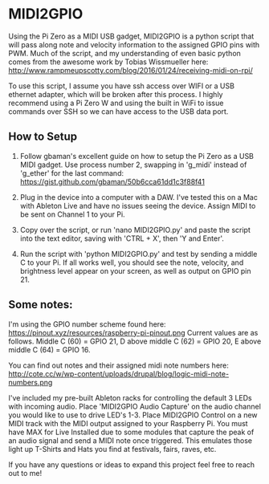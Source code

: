 # MIDI2GPIO

Using the Pi Zero as a MIDI USB gadget, MIDI2GPIO is a python script that will pass along note and velocity information to the assigned GPIO pins with PWM. Much of the script, and my understanding of even basic python comes from the awesome work by Tobias Wissmueller here: http://www.rampmeupscotty.com/blog/2016/01/24/receiving-midi-on-rpi/

To use this script, I assume you have ssh access over WIFI or a USB ethernet adapter, which will be broken after this process. I highly recommend using a Pi Zero W and using the built in WiFi to issue commands over SSH so we can have access to the USB data port.

## How to Setup

1. Follow gbaman's excellent guide on how to setup the Pi Zero as a USB MIDI gadget. Use process number 2, swapping in 'g_midi' instead of 'g_ether' for the last command: https://gist.github.com/gbaman/50b6cca61dd1c3f88f41

2. Plug in the device into a computer with a DAW. I've tested this on a Mac with Ableton Live and have no issues seeing the device. Assign MIDI to be sent on Channel 1 to your Pi.

3. Copy over the script, or run 'nano MIDI2GPIO.py' and paste the script into the text editor, saving with 'CTRL + X', then 'Y and Enter'.

4. Run the script with 'python MIDI2GPIO.py' and test by sending a middle C to your Pi. If all works well, you should see the note, velocity, and brightness level appear on your screen, as well as output on GPIO pin 21.

## Some notes:

I'm using the GPIO number scheme found here: https://pinout.xyz/resources/raspberry-pi-pinout.png
Current values are as follows. Middle C (60) = GPIO 21, D above middle C (62) = GPIO 20, E above middle C (64) = GPIO 16.

You can find out notes and their assigned midi note numbers here: http://cote.cc/w/wp-content/uploads/drupal/blog/logic-midi-note-numbers.png

I've included my pre-built Ableton racks for controlling the default 3 LEDs with incoming audio. Place 'MIDI2GPIO Audio Capture' on the audio channel you would like to use to drive LED's 1-3. Place MIDI2GPIO Control on a new MIDI track with the MIDI output assigned to your Raspberry Pi. You must have MAX for Live Installed due to some modules that capture the peak of an audio signal and send a MIDI note once triggered. This emulates those light up T-Shirts and Hats you find at festivals, fairs, raves, etc.

If you have any questions or ideas to expand this project feel free to reach out to me!
